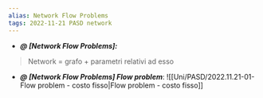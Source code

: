 ```yaml
---
alias: Network Flow Problems
tags: 2022-11-21 PASD network
---
```


- ***@ [Network Flow Problems]:***
> Network = grafo + parametri relativi ad esso
<!--ID: 1670236970777-->

- ***@ [Network Flow Problems] Flow problem***: ![[Uni/PASD/2022.11.21-01-Flow problem - costo fisso|Flow problem - costo fisso]]